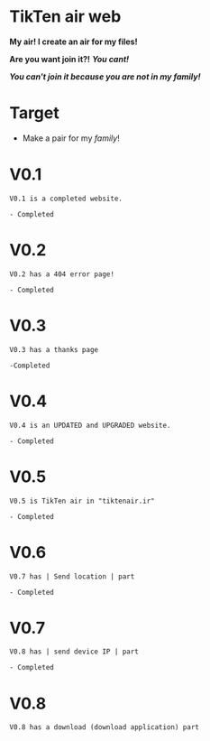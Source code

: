 # TikTen air web
 **My air! I create an air for my files!**

 **Are you want join it?!** ***You cant!***

 ***You can't join it because you are not in my family!***

# Target
 - Make a pair for my *family*!

# V0.1
    V0.1 is a completed website. 

    - Completed
# V0.2
    V0.2 has a 404 error page!

    - Completed
# V0.3
    V0.3 has a thanks page

    -Completed
# V0.4
    V0.4 is an UPDATED and UPGRADED website.

    - Completed
# V0.5
    V0.5 is TikTen air in "tiktenair.ir"

    - Completed
# V0.6
    V0.7 has | Send location | part
    
    - Completed
# V0.7
    V0.8 has | send device IP | part
    
    - Completed
# V0.8
    V0.8 has a download (download application) part
